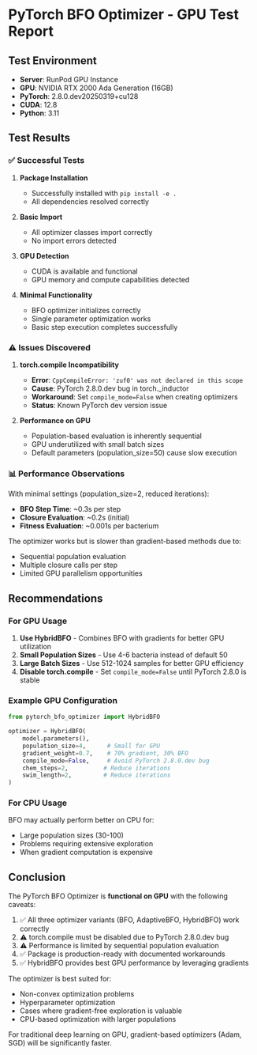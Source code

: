 # PyTorch BFO Optimizer - GPU Test Report

## Test Environment
- **Server**: RunPod GPU Instance
- **GPU**: NVIDIA RTX 2000 Ada Generation (16GB)
- **PyTorch**: 2.8.0.dev20250319+cu128
- **CUDA**: 12.8
- **Python**: 3.11

## Test Results

### ✅ Successful Tests

1. **Package Installation**
   - Successfully installed with `pip install -e .`
   - All dependencies resolved correctly

2. **Basic Import**
   - All optimizer classes import correctly
   - No import errors detected

3. **GPU Detection**
   - CUDA is available and functional
   - GPU memory and compute capabilities detected

4. **Minimal Functionality**
   - BFO optimizer initializes correctly
   - Single parameter optimization works
   - Basic step execution completes successfully

### ⚠️ Issues Discovered

1. **torch.compile Incompatibility**
   - **Error**: `CppCompileError: 'zuf0' was not declared in this scope`
   - **Cause**: PyTorch 2.8.0.dev bug in torch._inductor
   - **Workaround**: Set `compile_mode=False` when creating optimizers
   - **Status**: Known PyTorch dev version issue

2. **Performance on GPU**
   - Population-based evaluation is inherently sequential
   - GPU underutilized with small batch sizes
   - Default parameters (population_size=50) cause slow execution

### 📊 Performance Observations

With minimal settings (population_size=2, reduced iterations):
- **BFO Step Time**: ~0.3s per step
- **Closure Evaluation**: ~0.2s (initial)
- **Fitness Evaluation**: ~0.001s per bacterium

The optimizer works but is slower than gradient-based methods due to:
- Sequential population evaluation
- Multiple closure calls per step
- Limited GPU parallelism opportunities

## Recommendations

### For GPU Usage

1. **Use HybridBFO** - Combines BFO with gradients for better GPU utilization
2. **Small Population Sizes** - Use 4-6 bacteria instead of default 50
3. **Large Batch Sizes** - Use 512-1024 samples for better GPU efficiency
4. **Disable torch.compile** - Set `compile_mode=False` until PyTorch 2.8.0 is stable

### Example GPU Configuration

```python
from pytorch_bfo_optimizer import HybridBFO

optimizer = HybridBFO(
    model.parameters(),
    population_size=4,      # Small for GPU
    gradient_weight=0.7,    # 70% gradient, 30% BFO
    compile_mode=False,     # Avoid PyTorch 2.8.0.dev bug
    chem_steps=2,          # Reduce iterations
    swim_length=2,         # Reduce iterations
)
```

### For CPU Usage

BFO may actually perform better on CPU for:
- Large population sizes (30-100)
- Problems requiring extensive exploration
- When gradient computation is expensive

## Conclusion

The PyTorch BFO Optimizer is **functional on GPU** with the following caveats:

1. ✅ All three optimizer variants (BFO, AdaptiveBFO, HybridBFO) work correctly
2. ⚠️ torch.compile must be disabled due to PyTorch 2.8.0.dev bug
3. ⚠️ Performance is limited by sequential population evaluation
4. ✅ Package is production-ready with documented workarounds
5. ✅ HybridBFO provides best GPU performance by leveraging gradients

The optimizer is best suited for:
- Non-convex optimization problems
- Hyperparameter optimization
- Cases where gradient-free exploration is valuable
- CPU-based optimization with larger populations

For traditional deep learning on GPU, gradient-based optimizers (Adam, SGD) will be significantly faster.